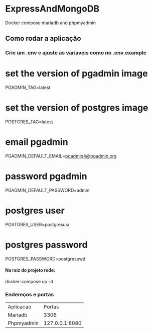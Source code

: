# ExpressAndMongoDB
Docker compose mariadb and phpmyadmin


## Como rodar a aplicação
### Crie um .env e ajuste as variaveis como no .env.example
# set the version of pgadmin image
PGADMIN_TAG=latest
# set the version of postgres image
POSTGRES_TAG=latest
# email pgadmin
PGADMIN_DEFAULT_EMAIL=pgadmin4@pgadmin.org
# password pgadmin
PGADMIN_DEFAULT_PASSWORD=admin
# postgres user
POSTGRES_USER=postgresusr
# postgres password
POSTGRES_PASSWORD=postgrespwd

#### Na raiz do projeto rode:
docker-compose up -d

### Endereços e portas

<table>
  <tr>
      <td>Aplicacao</td>
      <td>Portas</td>
  </tr>
  <tr>
      <td>Mariadb</td>
      <td>3306</td>
  </tr>
   <tr>
      <td>Phpmyadmin</td>
      <td>127.0.0.1:8080</td>
  </tr>
</table>
